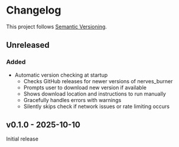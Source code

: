 # Changelog

This project follows [Semantic Versioning](https://semver.org/spec/v2.0.0.html).

## Unreleased

### Added
- Automatic version checking at startup
  - Checks GitHub releases for newer versions of nerves_burner
  - Prompts user to download new version if available
  - Shows download location and instructions to run manually
  - Gracefully handles errors with warnings
  - Silently skips check if network issues or rate limiting occurs

## v0.1.0 - 2025-10-10

Initial release
